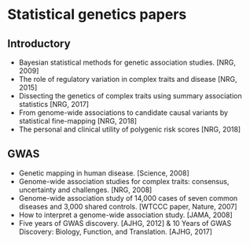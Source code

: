 # Statistical genetics papers

## Introductory

- Bayesian statistical methods for genetic association studies. [NRG, 2009]
- The role of regulatory variation in complex traits and disease [NRG, 2015]
- Dissecting the genetics of complex traits using summary association statistics [NRG, 2017]
- From genome-wide associations to candidate causal variants by statistical fine-mapping [NRG, 2018]
- The personal and clinical utility of polygenic risk scores [NRG, 2018]

## GWAS

- Genetic mapping in human disease. [Science, 2008]
- Genome-wide association studies for complex traits: consensus, uncertainty and challenges. [NRG, 2008]
- Genome-wide association study of 14,000 cases of seven common diseases and 3,000 shared controls. [WTCCC paper, Nature, 2007]
- How to interpret a genome-wide association study. [JAMA, 2008]
- Five years of GWAS discovery. [AJHG, 2012] & 10 Years of GWAS Discovery: Biology, Function, and Translation. [AJHG, 2017]